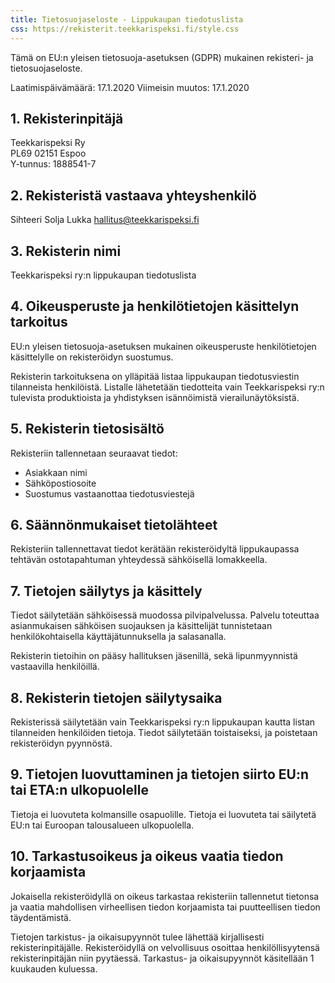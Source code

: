```yaml
---
title: Tietosuojaseloste - Lippukaupan tiedotuslista
css: https://rekisterit.teekkarispeksi.fi/style.css
---
```


Tämä on EU:n yleisen tietosuoja-asetuksen (GDPR) mukainen rekisteri- ja tietosuojaseloste.

Laatimispäivämäärä: 17.1.2020
Viimeisin muutos: 17.1.2020

## 1. Rekisterinpitäjä

Teekkarispeksi Ry  
PL69 02151 Espoo  
Y-tunnus: 1888541-7  

## 2. Rekisteristä vastaava yhteyshenkilö

Sihteeri Solja Lukka 
[hallitus@teekkarispeksi.fi](mailto:hallitus@teekkarispeksi.fi)

## 3. Rekisterin nimi

Teekkarispeksi ry:n lippukaupan tiedotuslista

## 4. Oikeusperuste ja henkilötietojen käsittelyn tarkoitus

EU:n yleisen tietosuoja-asetuksen mukainen oikeusperuste henkilötietojen käsittelylle on rekisteröidyn suostumus.

Rekisterin tarkoituksena on ylläpitää listaa lippukaupan tiedotusviestin tilanneista henkilöistä. Listalle lähetetään tiedotteita vain Teekkarispeksi ry:n tulevista produktioista ja yhdistyksen isännöimistä vierailunäytöksistä.

## 5. Rekisterin tietosisältö

Rekisteriin tallennetaan seuraavat tiedot:

  * Asiakkaan nimi
  * Sähköpostiosoite
  * Suostumus vastaanottaa tiedotusviestejä

## 6. Säännönmukaiset tietolähteet

Rekisteriin tallennettavat tiedot kerätään rekisteröidyltä lippukaupassa tehtävän ostotapahtuman yhteydessä sähköisellä lomakkeella.

## 7. Tietojen säilytys ja käsittely

Tiedot säilytetään sähköisessä muodossa pilvipalvelussa. Palvelu toteuttaa asianmukaisen sähköisen suojauksen ja käsittelijät tunnistetaan henkilökohtaisella käyttäjätunnuksella ja salasanalla.

Rekisterin tietoihin on pääsy hallituksen jäsenillä, sekä lipunmyynnistä vastaavilla henkilöillä.

## 8. Rekisterin tietojen säilytysaika

Rekisterissä säilytetään vain Teekkarispeksi ry:n lippukaupan kautta listan tilanneiden henkilöiden tietoja. Tiedot säilytetään toistaiseksi, ja poistetaan rekisteröidyn pyynnöstä.

## 9. Tietojen luovuttaminen ja tietojen siirto EU:n tai ETA:n ulkopuolelle

Tietoja ei luovuteta kolmansille osapuolille. Tietoja ei luovuteta tai säilytetä EU:n tai Euroopan talousalueen ulkopuolella.

## 10. Tarkastusoikeus ja oikeus vaatia tiedon korjaamista

Jokaisella rekisteröidyllä on oikeus tarkastaa rekisteriin tallennetut tietonsa ja vaatia mahdollisen virheellisen tiedon korjaamista tai puutteellisen tiedon täydentämistä. 

Tietojen tarkistus- ja oikaisupyynnöt tulee lähettää kirjallisesti rekisterinpitäjälle. Rekisteröidyllä on velvollisuus osoittaa henkilöllisyytensä rekisterinpitäjän niin pyytäessä. Tarkastus- ja oikaisupyynnöt käsitellään 1 kuukauden kuluessa.

